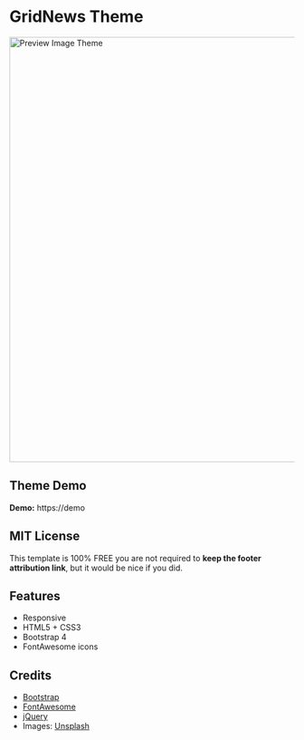 # GridNews Theme


<img src="" alt="Preview Image Theme" width="750" />

## Theme Demo

**Demo:** https://demo


## MIT License

This template is 100% FREE you are not required to **keep the footer attribution link**, but it would be nice if you did.


## Features

-  Responsive
-  HTML5 + CSS3
-  Bootstrap 4
-  FontAwesome icons


## Credits
- [Bootstrap](http://getbootstrap.com/)
- [FontAwesome](http://fortawesome.github.io/Font-Awesome/)
- [jQuery](http://jquery.com/)
- Images: [Unsplash](https://unsplash.com/)
